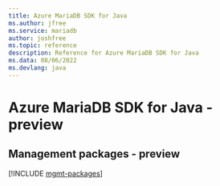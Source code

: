 ```yaml
---
title: Azure MariaDB SDK for Java
ms.author: jfree
ms.service: mariadb
author: joshfree
ms.topic: reference
description: Reference for Azure MariaDB SDK for Java
ms.data: 08/06/2022
ms.devlang: java
---
```

# Azure MariaDB SDK for Java - preview

## Management packages - preview
[!INCLUDE [mgmt-packages](mariadb-mgmt-index.md)]